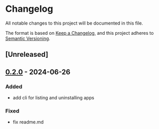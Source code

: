 # Changelog
All notable changes to this project will be documented in this file.

The format is based on [Keep a Changelog](https://keepachangelog.com/en/1.0.0/),
and this project adheres to [Semantic Versioning](https://semver.org/spec/v2.0.0.html).

## [Unreleased]

## [0.2.0](https://github.com/devicelink/usbmux-client-tokio/compare/v0.1.1...v0.2.0) - 2024-06-26

### Added
- add cli for listing and uninstalling apps

### Fixed
- fix readme.md
